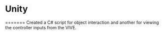 # Unity
=======
  Created a C# script for object interaction and another for viewing the controller inputs from the VIVE.
